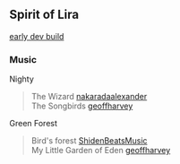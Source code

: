 ## Spirit of Lira

[early dev build](https://spirit-of-lira.vercel.app/)

### Music
Nighty
> The Wizard [nakaradaalexander](https://pixabay.com/users/nakaradaalexander-7260388/)<br>
The Songbirds [geoffharvey](https://pixabay.com/users/geoffharvey-9096471/)

Green Forest
> Bird's forest [ShidenBeatsMusic](https://pixabay.com/users/shidenbeatsmusic-25676252/)<br>
My Little Garden of Eden [geoffharvey](https://pixabay.com/users/geoffharvey-9096471/)<br>
